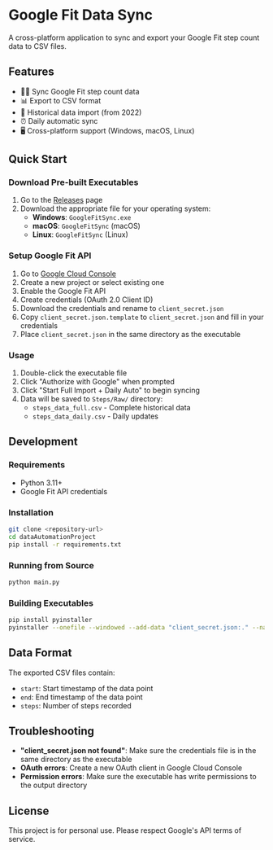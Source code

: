 # Google Fit Data Sync

A cross-platform application to sync and export your Google Fit step count data to CSV files.

## Features

- 🏃‍♂️ Sync Google Fit step count data
- 📊 Export to CSV format
- 🔄 Historical data import (from 2022)
- ⏰ Daily automatic sync
- 🖥️ Cross-platform support (Windows, macOS, Linux)

## Quick Start

### Download Pre-built Executables

1. Go to the [Releases](../../releases) page
2. Download the appropriate file for your operating system:
   - **Windows**: `GoogleFitSync.exe`
   - **macOS**: `GoogleFitSync` (macOS)
   - **Linux**: `GoogleFitSync` (Linux)

### Setup Google Fit API

1. Go to [Google Cloud Console](https://console.cloud.google.com/)
2. Create a new project or select existing one
3. Enable the Google Fit API
4. Create credentials (OAuth 2.0 Client ID)
5. Download the credentials and rename to `client_secret.json`
6. Copy `client_secret.json.template` to `client_secret.json` and fill in your credentials
7. Place `client_secret.json` in the same directory as the executable

### Usage

1. Double-click the executable file
2. Click "Authorize with Google" when prompted
3. Click "Start Full Import + Daily Auto" to begin syncing
4. Data will be saved to `Steps/Raw/` directory:
   - `steps_data_full.csv` - Complete historical data
   - `steps_data_daily.csv` - Daily updates

## Development

### Requirements

- Python 3.11+
- Google Fit API credentials

### Installation

```bash
git clone <repository-url>
cd dataAutomationProject
pip install -r requirements.txt
```

### Running from Source

```bash
python main.py
```

### Building Executables

```bash
pip install pyinstaller
pyinstaller --onefile --windowed --add-data "client_secret.json:." --name "GoogleFitSync" main.py
```

## Data Format

The exported CSV files contain:
- `start`: Start timestamp of the data point
- `end`: End timestamp of the data point  
- `steps`: Number of steps recorded

## Troubleshooting

- **"client_secret.json not found"**: Make sure the credentials file is in the same directory as the executable
- **OAuth errors**: Create a new OAuth client in Google Cloud Console
- **Permission errors**: Make sure the executable has write permissions to the output directory

## License

This project is for personal use. Please respect Google's API terms of service.

